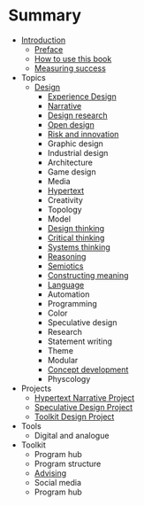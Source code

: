 # Summary

* [Introduction](README.md)
   * [Preface](introduction/preface.md)
   * [How to use this book](introduction/how_to_use_this_book.md)
   * [Measuring success](introduction/measuring_success.md)
* Topics
   * [Design](topics/design.md)
       * [Experience Design](topics/experience_design.md)
       * [Narrative](topics/narrative.md)
       * [Design research](topics/design_research.md)
       * [Open design](topics/open_design.md)
       * [Risk and innovation](topics/risk_and_innovation.md)
       * Graphic design
       * Industrial design
       * Architecture
       * Game design
       * Media
       * [Hypertext](topics/hypertext.md)
       * Creativity
       * Topology
       * Model
       * [Design thinking](topics/design_thinking.md)
       * [Critical thinking](topics/critical_thinking.md)
       * [Systems thinking](topics/systems_thinking.md)
       * [Reasoning](topics/reasoning.md)
       * [Semiotics](topics/semiotics.md)
       * [Constructing meaning](topics/constructing_meaning.md)
       * [Language](topics/language.md)
       * Automation
       * Programming
       * Color
       * Speculative design
       * Research
       * Statement writing
       * Theme
       * Modular
       * [Concept development](topics/concept_development.md)
       * Physcology
* Projects
   * [Hypertext Narrative Project](projects/hypertext_narrative_project.md)
   * [Speculative Design Project](projects/speculative_design_project.md)
   * [Toolkit Design Project](projects/toolkit_design_project.md)
* Tools
   * Digital and analogue
* Toolkit
   * Program hub
   * Program structure
   * [Advising](toolkit/advising.md)
   * Social media
   * Program hub

